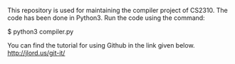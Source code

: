 This repository is used for maintaining the compiler project of CS2310. The code has been done in Python3. Run the code using the command:

$ python3 compiler.py

You can find the tutorial for using Github in the link given below.
http://jlord.us/git-it/
